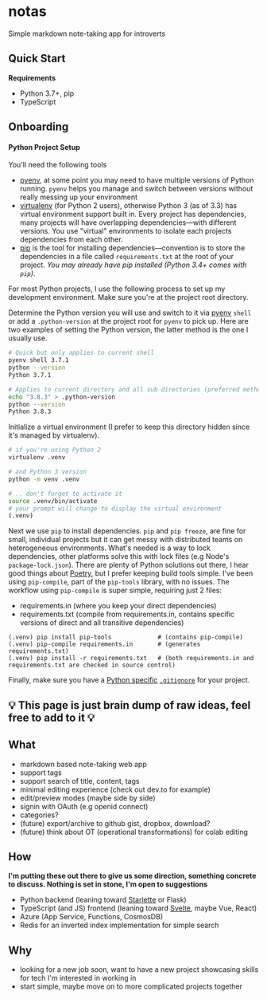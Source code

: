 # notas
Simple markdown note-taking app for introverts

## Quick Start

**Requirements**

* Python 3.7+, pip
* TypeScript


## Onboarding 

#### Python Project Setup

You'll need the following tools

- [pyenv](https://github.com/pyenv/pyenv), at some point you may need to have multiple versions of Python running. `pyenv` helps you manage and switch between versions without really messing up your environment
- [virtualenv](https://virtualenv.pypa.io/en/latest/) (for Python 2 users), otherwise Python 3 (as of 3.3) has virtual environment support built in. Every project has dependencies, many projects will have overlapping dependencies&mdash;with different versions. You use "virtual" environments to isolate each projects dependencies from each other. 
- [pip](https://pip.pypa.io/en/stable/) is the tool for installing dependencies&mdash;convention is to store the dependencies in a file called `requirements.txt` at the root of your project. _You may already have pip installed (Python 3.4+ comes with `pip`)_.

For most Python projects, I use the following process to set up my development environment. Make sure you're at the project root directory.

Determine the Python version you will use and switch to it via [pyenv](https://github.com/pyenv/pyenv) `shell` or add a `.python-version` at the project root for `pyenv` to pick up. Here are two examples of setting the Python version, the latter method is the one I usually use.

```bash
# Quick but only applies to current shell
pyenv shell 3.7.1
python --version
Python 3.7.1

# Applies to current directory and all sub directories (preferred method) 
echo "3.8.3" > .python-version
python --version
Python 3.8.3
```

Initialize a virtual environment (I prefer to keep this directory hidden since it's managed by virtualenv).

```bash
# if you're using Python 2
virtualenv .venv

# and Python 3 version
python -m venv .venv

# .. don't forget to activate it
source .venv/bin/activate
# your prompt will change to display the virtual environment
(.venv)
```

Next we use `pip` to install dependencies. `pip` and `pip freeze`, are fine for small, individual projects but it can get messy with distributed teams on heterogeneous environments. What's needed is a way to lock dependencies, other platforms solve this with lock files (e.g Node's `package-lock.json`). There are plenty of Python solutions out there, I hear good things about [Poetry](https://python-poetry.org), but I prefer keeping build tools simple. I've been using `pip-compile`, part of the `pip-tools` library, with no issues. The workflow using `pip-compile` is super simple, requiring just 2 files: 

* requirements.in   (where you keep your direct dependencies)
* requirements.txt  (compile from requirements.in, contains specific versions of direct and all transitive dependencies)

```shell
(.venv) pip install pip-tools             # (contains pip-compile)
(.venv) pip-compile requirements.in       # (generates requirements.txt)
(.venv) pip install -r requirements.txt   # (both requirements.in and requirements.txt are checked in source control)
```

Finally, make sure you have a [Python specific](https://github.com/github/gitignore/blob/master/Python.gitignore) [`.gitignore`](https://docs.github.com/en/free-pro-team@latest/github/using-git/ignoring-files) for your project.





## 💡 **This page is just brain dump of raw ideas, feel free to add to it** 💡

## What

* markdown based note-taking web app
* support tags
* support search of title, content, tags
* minimal editing experience (check out dev.to for example)
* edit/preview modes (maybe side by side)
* signin with OAuth (e.g openid connect)
* categories?
* (future) export/archive to github gist, dropbox, download?
* (future) think about OT (operational transformations) for colab editing

## How

**I'm putting these out there to give us some direction, something concrete to discuss. Nothing is set in stone, I'm open to suggestions** 

* Python backend (leaning toward [Starlette](https://www.starlette.io/) or Flask)
* TypeScript (and JS) frontend (leaning toward [Svelte](https://svelte.dev), maybe Vue, React)
* Azure (App Service, Functions, CosmosDB)
* Redis for an inverted index implementation for simple search

## Why

* looking for a new job soon, want to have a new project showcasing skills for tech I'm interested in working in
* start simple, maybe move on to more complicated projects together

